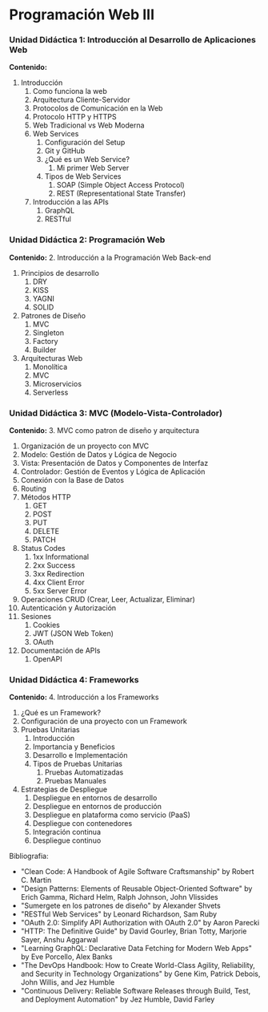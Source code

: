 # Programación Web III

### Unidad Didáctica 1: Introducción al Desarrollo de Aplicaciones Web

**Contenido:**

1. Introducción
   1. Como funciona la web
   2. Arquitectura Cliente-Servidor
   3. Protocolos de Comunicación en la Web
   4. Protocolo HTTP y HTTPS
   5. Web Tradicional vs Web Moderna
   6. Web Services
      1. Configuración del Setup
      2. Git y GitHub
      3. ¿Qué es un Web Service?
         1. Mi primer Web Server
      4. Tipos de Web Services
            1. SOAP (Simple Object Access Protocol)
            2. REST (Representational State Transfer)
   7. Introducción a las APIs
      1. GraphQL
      2. RESTful
### Unidad Didáctica 2: Programación Web 

**Contenido:**
2. Introducción a la Programación Web Back-end
   1. Principios de desarrollo
      1. DRY
      2. KISS
      3. YAGNI
      4. SOLID
   2. Patrones de Diseño
      1. MVC
      2. Singleton
      3. Factory
      4. Builder
   3. Arquitecturas Web
      1. Monolítica
      2. MVC
      3. Microservicios
      4. Serverless

### Unidad Didáctica 3: MVC (Modelo-Vista-Controlador) 

**Contenido:**
3.  MVC como patron de diseño y arquitectura
  1. Organización de un proyecto con MVC  
  2. Modelo: Gestión de Datos y Lógica de Negocio
  3. Vista: Presentación de Datos y Componentes de Interfaz
  4. Controlador: Gestión de Eventos y Lógica de Aplicación
  5. Conexión con la Base de Datos
  6. Routing
  7. Métodos HTTP
     1. GET
     2. POST
     3. PUT
     4. DELETE
     5. PATCH
  8. Status Codes
     1. 1xx Informational
     2. 2xx Success
     3. 3xx Redirection
     4. 4xx Client Error
     5. 5xx Server Error
  9. Operaciones CRUD (Crear, Leer, Actualizar, Eliminar)
  10. Autenticación y Autorización
  11. Sesiones
      1.  Cookies
      2.  JWT (JSON Web Token)
      3.  OAuth
  12. Documentación de APIs
      1.  OpenAPI
### Unidad Didáctica 4: Frameworks

**Contenido:**
4. Introducción a los Frameworks
   1. ¿Qué es un Framework?
   2. Configuración de una proyecto con un Framework
   3. Pruebas Unitarias
      1. Introducción
      2. Importancia y Beneficios
      3. Desarrollo e Implementación
      4. Tipos  de Pruebas Unitarias
         1. Pruebas Automatizadas
         2. Pruebas Manuales
   4. Estrategias de Despliegue
      1. Despliegue en entornos de desarrollo
      2. Despliegue en entornos de producción
      5. Despliegue en plataforma como servicio (PaaS)
      6. Despliegue con contenedores
      7. Integración continua
      8. Despliegue continuo

Bibliografia:
- "Clean Code: A Handbook of Agile Software Craftsmanship" by Robert C. Martin
- "Design Patterns: Elements of Reusable Object-Oriented Software" by Erich Gamma, Richard Helm, Ralph Johnson, John Vlissides
- "Sumergete en los patrones de diseño" by Alexander Shvets
- "RESTful Web Services" by Leonard Richardson, Sam Ruby
- "OAuth 2.0: Simplify API Authorization with OAuth 2.0" by Aaron Parecki
- "HTTP: The Definitive Guide" by David Gourley, Brian Totty, Marjorie Sayer, Anshu Aggarwal
- "Learning GraphQL: Declarative Data Fetching for Modern Web Apps" by Eve Porcello, Alex Banks
- "The DevOps Handbook: How to Create World-Class Agility, Reliability, and Security in Technology Organizations" by Gene Kim, Patrick Debois, John Willis, and Jez Humble
- "Continuous Delivery: Reliable Software Releases through Build, Test, and Deployment Automation" by Jez Humble, David Farley